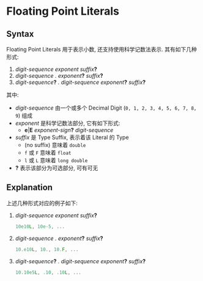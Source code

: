 # Floating Point Literals

## Syntax

Floating Point Literals 用于表示小数, 还支持使用科学记数法表示.
其有如下几种形式:

1. *digit-sequence exponent suffix*<strong>?</strong>
2. *digit-sequence . exponent*<strong>?</strong> *suffix*<strong>?</strong>
3. *digit-sequence*<strong>?</strong> *. digit-sequence exponent*<strong>?</strong> *suffix*<strong>?</strong>

其中:

- *digit-sequence* 由一个或多个 Decimal Digit (`0, 1, 2, 3, 4, 5, 6, 7, 8, 9`) 组成
- *exponent* 是科学记数法部分, 它有如下形式:
  - **e**|**E** *exponent-sign*<strong>?</strong> *digit-sequence*
- *suffix* 是 Type Suffix, 表示着该 Literal 的 Type
  - (no suffix) 意味着 `double`
  - `f` 或 `F` 意味着 `float`
  - `l` 或 `L` 意味着 `long double`
- **?** 表示该部分为可选部分, 可有可无

## Explanation

上述几种形式对应的例子如下:

1. *digit-sequence exponent suffix*<strong>?</strong>
    ```c++
    10e10L, 10e-5, ...
    ```
2. *digit-sequence . exponent*<strong>?</strong> *suffix*<strong>?</strong>
    ```c++
    10.e10L, 10., 10.F, ...
    ```
3. *digit-sequence*<strong>?</strong> *. digit-sequence exponent*<strong>?</strong> *suffix*<strong>?</strong>
    ```c++
    10.10e5L, .10, .10L, ...
    ```
